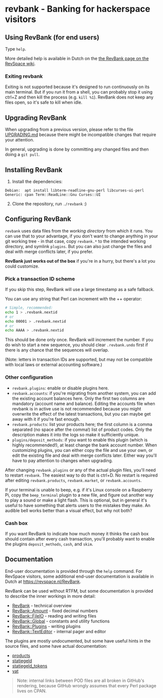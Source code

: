 # revbank - Banking for hackerspace visitors

## Using RevBank (for end users)

Type `help`.

More detailed help is available in Dutch on the [the RevBank page on the
RevSpace wiki](https://revspace.nl/RevBank).

### Exiting revbank

Exiting is not supported because it's designed to run continuously on its main
terminal. But if you run it from a shell, you can probably stop it using ctrl+Z
and then kill the process (e.g. `kill %1`). RevBank does not keep any files
open, so it's safe to kill when idle.

## Upgrading RevBank

When upgrading from a previous version, please refer to the file
[UPGRADING.md](UPGRADING.md) because there might be incompatible changes that
require your attention.

In general, upgrading is done by committing any changed files and then doing a
`git pull`.

## Installing RevBank

1. Install the dependencies:

```
Debian:  apt install libterm-readline-gnu-perl libcurses-ui-perl
Generic: cpan Term::ReadLine::Gnu Curses::UI
```

2. Clone the repository, run `./revbank` :)

## Configuring RevBank

`revbank` uses data files from the _working directory_ from which it runs. You
can use that to your advantage, if you don't want to change anything in your
git working tree - in that case, copy `revbank.*` to the intended working
directory, and symlink `plugins`. But you can also just change the files and
deal with merge conflicts later, if you prefer.

**RevBank just works out of the box** if you're in a hurry, but there's a lot you
could customize.

### Pick a transaction ID scheme

If you skip this step, RevBank will use a large timestamp as a safe fallback.

You can use any string that Perl can increment with the ++ operator:

```sh
# Simple, recommended:
echo 1 > .revbank.nextid
# or
echo 00001 > .revbank.nextid
# or
echo AAAA > .revbank.nextid
```

This should be done only once. RevBank will increment the number. If you do
wish to start a new sequence, you should clear `.revbank.undo` first if there
is any chance that the sequences will overlap.

(Note: letters in transaction IDs are supported, but may not be compatible with
local laws or external accounting software.)

### Other configuration

- `revbank.plugins`: enable or disable plugins here.
- `revbank.accounts`: if you're migrating from another system, you can add the
  existing account balances here. Only the first two columns are mandatory
  (account name and balance). Editing the accounts file when revbank is in
  active use is not recommended because you might overwrite the effect of the
  latest transactions, but you can maybe get away with it if you're fast
  enough.
- `revbank.products`: list your products here; the first column is a comma
  separated (no space after the comma!) list of product codes. Only the
  description makes it into the logs so make it sufficiently unique.
- `plugins/deposit_methods`: if you want to enable this plugin (which is highly
  recommended!), at least change the bank account number. When customizing
  plugins, you can either copy the file and use your own, or edit the existing
  file and deal with merge conflicts later. Either way you'll have to pay
  attention to changes when upgrading.

After changing `revbank.plugins` or any of the actual plugin files, you'll need
to restart `revbank`. The easiest way to do that is ctrl+D. No restart is
required after editing `revbank.products`, `revbank.market`, or
`revbank.accounts`.

If your terminal is unable to beep, e.g. if it's Linux console on a Raspberry
Pi, copy the `beep_terminal` plugin to a new file, and figure out another way
to play a sound or make a light flash. This is optional, but in general it's
useful to have something that alerts users to the mistakes they make. An
audible bell works better than a visual effect, but why not both?

### Cash box

If you want RevBank to indicate how much money it thinks the cash box should
contain after every cash transaction, you'll probably want to enable the
plugins `deposit_methods`, `cash`, and `skim`.

## Documentation

End-user documentation is provided through the `help` command. For RevSpace
visitors, some additional end-user documentation is available in Dutch at
https://revspace.nl/RevBank.

RevBank can be used without RTFM, but some documentation is provided to
describe the inner workings in more detail:

- [RevBank](lib/RevBank.pod) - technical overview
- [RevBank::Amount](lib/RevBank/Amount.pod) - fixed decimal numbers
- [RevBank::FileIO](lib/RevBank/FileIO.pod) - reading and writing files
- [RevBank::Global](lib/RevBank/Global.pod) - constants and utility functions
- [RevBank::Plugins](lib/RevBank/Plugins.pod) - writing plugins
- [RevBank::TextEditor](lib/RevBank/TextEditor.pod) - internal pager and editor

The plugins are mostly undocumented, but some have useful hints in the source
files, and some have actual documentation:

- [products](plugins/products.pod)
- [statiegeld](plugins/statiegeld.pod)
- [statiegeld\_tokens](plugins/statiegeld_tokens.pod)
- [vat](plugins/vat.pod)

> Note: internal links between POD files are all broken in GitHub's rendering,
> because GitHub wrongly assumes that every Perl package lives on CPAN.

